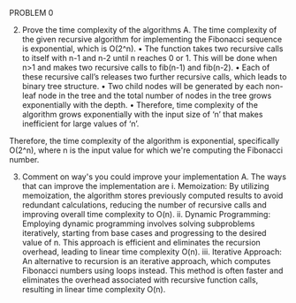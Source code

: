 PROBLEM 0

2. Prove the time complexity of the algorithms
A. The time complexity of the given recursive algorithm for implementing the Fibonacci sequence is exponential, which is O(2^n). 
•	The function takes two recursive calls to itself with n-1 and n-2 until n reaches 0 or 1.
  This will be done when n>1 and makes two recursive calls to fib(n-1) and fib(n-2).
•	Each of these recursive call’s releases two further recursive calls, which leads to binary tree structure.
•	Two child nodes will be generated by each non-leaf node in the tree and the total number of nodes in the tree grows exponentially with the depth. 
•	Therefore, time complexity of the algorithm grows exponentially with the input size of ‘n’ that makes inefficient for large values of ‘n’.

Therefore, the time complexity of the algorithm is exponential, specifically O(2^n),  where n is the input value for which we're computing the Fibonacci number.


3. Comment on way's you could improve your implementation
A. The ways that can improve the implementation are
i.	Memoization: By utilizing memoization, the algorithm stores previously computed results to avoid redundant calculations,
    reducing the number of recursive calls and improving overall time complexity to O(n).
ii.	Dynamic Programming: Employing dynamic programming involves solving subproblems iteratively, starting from base cases and progressing to the desired value of n.
    This approach is efficient and eliminates the recursion overhead, leading to linear time complexity O(n).
iii. Iterative Approach: An alternative to recursion is an iterative approach, which computes Fibonacci numbers using loops instead.
    This method is often faster and eliminates the overhead associated with recursive function calls, resulting in linear time complexity O(n).

